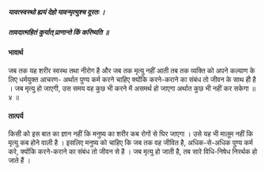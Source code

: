 ##### यावत्स्वस्थो ह्ययं देहो यावन्मृत्युश्च दूरतः ।
##### तावदात्महितं कुर्यात् प्राणान्ते किं करिष्यति ॥

#### भावार्थ

जब तक यह शरीर स्वस्थ तथा नीरोग है और जब तक मृत्यु नहीं आती तब तक व्यक्ति को अपने कल्याण के लिए धर्मयुक्त आचरण- अर्थात पुण्य कर्म करने चाहिए क्योंकि करने-कराने का संबंध तो जीवन के साथ ही है । जब मृत्यु हो जाएगी, उस समय वह कुछ भी करने में असमर्थ हो जाएगा अर्थात कुछ भी नहीं कर सकेगा ॥ ४ ॥

#### तात्पर्य

किसी को इस बात का ज्ञान नहीं कि मनुष्य का शरीर कब रोगों से घिर जाएगा । उसे यह भी मालूम नहीं कि मृत्यु कब होने वाली है । इसलिए मनुष्य को चाहिए कि जब तक वह जीवित है, अधिक-से-अधिक पुण्य कर्म करे, क्योंकि करने-कराने का संबंध तो जीवन से है । जब मृत्यु हो जाती है, तब सारे विधि-निषेध निरर्थक हो जाते हैं ।